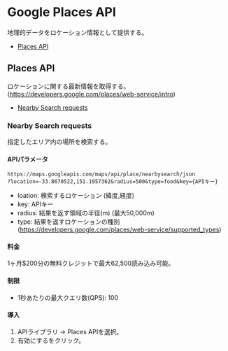 # Google Places API

地理的データをロケーション情報として提供する。

* [Places API](#places-api)

## Places API

ロケーションに関する最新情報を取得する。(https://developers.google.com/places/web-service/intro)

* [Nearby Search requests](#nearby-search-requests)

### Nearby Search requests

指定したエリア内の場所を検索する。

#### APIパラメータ

```
https://maps.googleapis.com/maps/api/place/nearbysearch/json
?location=-33.8670522,151.1957362&radius=500&type=food&key={APIキー}
```

* loation: 検索するロケーション (緯度,経度)
* key: APIキー
* radius: 結果を返す領域の半径(m) (最大50,000m)
* type: 結果を返すロケーションの種別 (https://developers.google.com/places/web-service/supported_types)

#### 料金

1ヶ月$200分の無料クレジットで最大62,500読み込み可能。

#### 制限

* 1秒あたりの最大クエリ数(QPS): 100

#### 導入

1. APIライブラリ -> Places APIを選択。
2. 有効にするをクリック。
